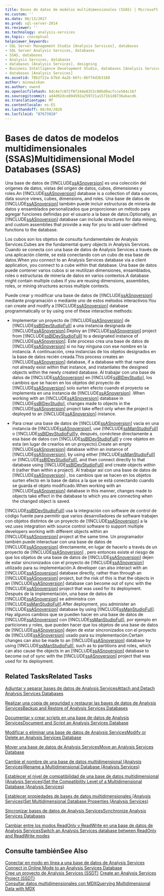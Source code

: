 ```yaml
---
title: Bases de datos de modelos multidimensionales (SSAS) | Microsoft Docs
ms.custom: ''
ms.date: 06/13/2017
ms.prod: sql-server-2014
ms.reviewer: ''
ms.technology: analysis-services
ms.topic: conceptual
helpviewer_keywords:
- SQL Server Management Studio [Analysis Services], databases
- SQL Server Analysis Services, databases
- SSAS, databases
- Analysis Services, databases
- databases [Analysis Services], designing
- Business Intelligence Development Studio, databases [Analysis Services]
- databases [Analysis Services]
ms.assetid: 78b2f22a-b7bd-4a2b-b6fc-0bff4d2b3168
author: minewiskan
ms.author: owend
ms.openlocfilehash: 8dc4e7c872f87244e8353c80bd9acfcce584c167
ms.sourcegitcommit: ad4d92dce894592a259721a1571b1d8736abacdb
ms.translationtype: MT
ms.contentlocale: es-ES
ms.lasthandoff: 08/04/2020
ms.locfileid: "87673920"
---
```

# <a name="multidimensional-model-databases-ssas"></a><span data-ttu-id="b95b0-102">Bases de datos de modelos multidimensionales (SSAS)</span><span class="sxs-lookup"><span data-stu-id="b95b0-102">Multidimensional Model Databases (SSAS)</span></span>
  <span data-ttu-id="b95b0-103">Una base de datos de [!INCLUDE[ssASnoversion](../../includes/ssasnoversion-md.md)] es una colección del orígenes de datos, vistas del origen de datos, cubos, dimensiones y roles.</span><span class="sxs-lookup"><span data-stu-id="b95b0-103">An [!INCLUDE[ssASnoversion](../../includes/ssasnoversion-md.md)] database is a collection of data sources, data source views, cubes, dimensions, and roles.</span></span> <span data-ttu-id="b95b0-104">Una base de datos de [!INCLUDE[ssASnoversion](../../includes/ssasnoversion-md.md)] también puede incluir estructuras de minería de datos y ensamblados personalizados que proporcionan un método para agregar funciones definidas por el usuario a la base de datos.</span><span class="sxs-lookup"><span data-stu-id="b95b0-104">Optionally, an [!INCLUDE[ssASnoversion](../../includes/ssasnoversion-md.md)] database can include structures for data mining, and custom assemblies that provide a way for you to add user-defined functions to the database.</span></span>  
  
 <span data-ttu-id="b95b0-105">Los cubos son los objetos de consulta fundamentales de Analysis Services.</span><span class="sxs-lookup"><span data-stu-id="b95b0-105">Cubes are the fundamental query objects in Analysis Services.</span></span> <span data-ttu-id="b95b0-106">Cuando se conecta con una base de datos de Analysis Services a través de una aplicación cliente, se está conectando con un cubo de esa base de datos.</span><span class="sxs-lookup"><span data-stu-id="b95b0-106">When you connect to an Analysis Services database via a client application, you connect to a cube within that database.</span></span> <span data-ttu-id="b95b0-107">Una base de datos puede contener varios cubos si se reutilizan dimensiones, ensamblados, roles o estructuras de minería de datos en varios contextos.</span><span class="sxs-lookup"><span data-stu-id="b95b0-107">A database might contain multiple cubes if you are reusing dimensions, assemblies, roles, or mining structures across multiple contexts.</span></span>  
  
 <span data-ttu-id="b95b0-108">Puede crear y modificar una base de datos de [!INCLUDE[ssASnoversion](../../includes/ssasnoversion-md.md)] mediante programación o mediante uno de estos métodos interactivos:</span><span class="sxs-lookup"><span data-stu-id="b95b0-108">You can create and modify a [!INCLUDE[ssASnoversion](../../includes/ssasnoversion-md.md)] database programmatically or by using one of these interactive methods:</span></span>  
  
-   <span data-ttu-id="b95b0-109">Implementar un proyecto de [!INCLUDE[ssASnoversion](../../includes/ssasnoversion-md.md)] de [!INCLUDE[ssBIDevStudioFull](../../includes/ssbidevstudiofull-md.md)] a una instancia designada de [!INCLUDE[ssASnoversion](../../includes/ssasnoversion-md.md)].</span><span class="sxs-lookup"><span data-stu-id="b95b0-109">Deploy an [!INCLUDE[ssASnoversion](../../includes/ssasnoversion-md.md)] project from [!INCLUDE[ssBIDevStudioFull](../../includes/ssbidevstudiofull-md.md)] to a designated instance of [!INCLUDE[ssASnoversion](../../includes/ssasnoversion-md.md)].</span></span> <span data-ttu-id="b95b0-110">Este proceso crea una base de datos de [!INCLUDE[ssASnoversion](../../includes/ssasnoversion-md.md)] si no hay ninguna con ese nombre en la instancia. A continuación, crea instancias de los objetos designados en la base de datos recién creada.</span><span class="sxs-lookup"><span data-stu-id="b95b0-110">This process creates an [!INCLUDE[ssASnoversion](../../includes/ssasnoversion-md.md)] database, if a database with that name does not already exist within that instance, and instantiates the designed objects within the newly created database.</span></span> <span data-ttu-id="b95b0-111">Al trabajar con una base de datos de [!INCLUDE[ssASnoversion](../../includes/ssasnoversion-md.md)] en [!INCLUDE[ssBIDevStudio](../../includes/ssbidevstudio-md.md)], los cambios que se hacen en los objetos del proyecto de [!INCLUDE[ssASnoversion](../../includes/ssasnoversion-md.md)] solo surten efecto cuando el proyecto se implementa en una instancia de [!INCLUDE[ssASnoversion](../../includes/ssasnoversion-md.md)] .</span><span class="sxs-lookup"><span data-stu-id="b95b0-111">When working with an [!INCLUDE[ssASnoversion](../../includes/ssasnoversion-md.md)] database in [!INCLUDE[ssBIDevStudio](../../includes/ssbidevstudio-md.md)], changes made to objects in the [!INCLUDE[ssASnoversion](../../includes/ssasnoversion-md.md)] project take effect only when the project is deployed to an [!INCLUDE[ssASnoversion](../../includes/ssasnoversion-md.md)] instance.</span></span>  
  
-   <span data-ttu-id="b95b0-112">Para crear una base de datos de [!INCLUDE[ssASnoversion](../../includes/ssasnoversion-md.md)] vacía en una instancia de [!INCLUDE[ssASnoversion](../../includes/ssasnoversion-md.md)], use [!INCLUDE[ssManStudioFull](../../includes/ssmanstudiofull-md.md)] o [!INCLUDE[ssBIDevStudioFull](../../includes/ssbidevstudiofull-md.md)]y, después, conéctese directamente a esa base de datos con [!INCLUDE[ssBIDevStudioFull](../../includes/ssbidevstudiofull-md.md)] y cree objetos en esta (en lugar de crearlos en un proyecto).</span><span class="sxs-lookup"><span data-stu-id="b95b0-112">Create an empty [!INCLUDE[ssASnoversion](../../includes/ssasnoversion-md.md)] database within an instance of [!INCLUDE[ssASnoversion](../../includes/ssasnoversion-md.md)], by using either [!INCLUDE[ssManStudioFull](../../includes/ssmanstudiofull-md.md)] or [!INCLUDE[ssBIDevStudioFull](../../includes/ssbidevstudiofull-md.md)], and then connect directly to that database using [!INCLUDE[ssBIDevStudioFull](../../includes/ssbidevstudiofull-md.md)] and create objects within it (rather than within a project).</span></span> <span data-ttu-id="b95b0-113">Al trabajar así con una base de datos de [!INCLUDE[ssASnoversion](../../includes/ssasnoversion-md.md)] , los cambios que se hacen en los objetos surten efecto en la base de datos a la que se está conectando cuando se guarda el objeto modificado.</span><span class="sxs-lookup"><span data-stu-id="b95b0-113">When working with an [!INCLUDE[ssASnoversion](../../includes/ssasnoversion-md.md)] database in this manner, changes made to objects take effect in the database to which you are connecting when the changed object is saved.</span></span>  
  
 [!INCLUDE[ssBIDevStudioFull](../../includes/ssbidevstudiofull-md.md)] <span data-ttu-id="b95b0-114">usa la integración con software de control de código fuente para permitir que varios desarrolladores de software trabajen con objetos distintos de un proyecto de [!INCLUDE[ssASnoversion](../../includes/ssasnoversion-md.md)] a la vez.</span><span class="sxs-lookup"><span data-stu-id="b95b0-114">uses integration with source control software to support multiple developers working with different objects within an [!INCLUDE[ssASnoversion](../../includes/ssasnoversion-md.md)] project at the same time.</span></span> <span data-ttu-id="b95b0-115">Un programador también puede interactuar con una base de datos de [!INCLUDE[ssASnoversion](../../includes/ssasnoversion-md.md)] directamente, en lugar de hacerlo a través de un proyecto de [!INCLUDE[ssASnoversion](../../includes/ssasnoversion-md.md)] , pero entonces existe el riesgo de que los objetos de una base de datos de [!INCLUDE[ssASnoversion](../../includes/ssasnoversion-md.md)] dejen de estar sincronizados con el proyecto de [!INCLUDE[ssASnoversion](../../includes/ssasnoversion-md.md)] utilizado para su implementación.</span><span class="sxs-lookup"><span data-stu-id="b95b0-115">A developer can also interact with an [!INCLUDE[ssASnoversion](../../includes/ssasnoversion-md.md)] database directly, rather than through an [!INCLUDE[ssASnoversion](../../includes/ssasnoversion-md.md)] project, but the risk of this is that the objects in an [!INCLUDE[ssASnoversion](../../includes/ssasnoversion-md.md)] database can become out of sync with the [!INCLUDE[ssASnoversion](../../includes/ssasnoversion-md.md)] project that was used for its deployment.</span></span> <span data-ttu-id="b95b0-116">Después de la implementación, una base de datos de [!INCLUDE[ssASnoversion](../../includes/ssasnoversion-md.md)] se administra con [!INCLUDE[ssManStudioFull](../../includes/ssmanstudiofull-md.md)].</span><span class="sxs-lookup"><span data-stu-id="b95b0-116">After deployment, you administer an [!INCLUDE[ssASnoversion](../../includes/ssasnoversion-md.md)] database by using [!INCLUDE[ssManStudioFull](../../includes/ssmanstudiofull-md.md)].</span></span> <span data-ttu-id="b95b0-117">Hay algunos cambios que se pueden hacer en una base de datos de [!INCLUDE[ssASnoversion](../../includes/ssasnoversion-md.md)] con [!INCLUDE[ssManStudioFull](../../includes/ssmanstudiofull-md.md)], por ejemplo en particiones y roles, que pueden hacer que los objetos de una base de datos de [!INCLUDE[ssASnoversion](../../includes/ssasnoversion-md.md)] dejen de estar sincronizados con el proyecto de [!INCLUDE[ssASnoversion](../../includes/ssasnoversion-md.md)] usado para su implementación.</span><span class="sxs-lookup"><span data-stu-id="b95b0-117">Certain changes can also be made to an [!INCLUDE[ssASnoversion](../../includes/ssasnoversion-md.md)] database by using [!INCLUDE[ssManStudioFull](../../includes/ssmanstudiofull-md.md)], such as to partitions and roles, which can also cause the objects in an [!INCLUDE[ssASnoversion](../../includes/ssasnoversion-md.md)] database to become out of sync with the [!INCLUDE[ssASnoversion](../../includes/ssasnoversion-md.md)] project that was used for its deployment.</span></span>  
  
## <a name="related-tasks"></a><span data-ttu-id="b95b0-118">Related Tasks</span><span class="sxs-lookup"><span data-stu-id="b95b0-118">Related Tasks</span></span>  
 [<span data-ttu-id="b95b0-119">Adjuntar y separar bases de datos de Analysis Services</span><span class="sxs-lookup"><span data-stu-id="b95b0-119">Attach and Detach Analysis Services Databases</span></span>](attach-and-detach-analysis-services-databases.md)  
  
 [<span data-ttu-id="b95b0-120">Realizar una copia de seguridad y restaurar las bases de datos de Analysis Services</span><span class="sxs-lookup"><span data-stu-id="b95b0-120">Backup and Restore of Analysis Services Databases</span></span>](backup-and-restore-of-analysis-services-databases.md)  
  
 [<span data-ttu-id="b95b0-121">Documentar y crear scripts en una base de datos de Analysis Services</span><span class="sxs-lookup"><span data-stu-id="b95b0-121">Document and Script an Analysis Services Database</span></span>](document-and-script-an-analysis-services-database.md)  
  
 [<span data-ttu-id="b95b0-122">Modificar o eliminar una base de datos de Analysis Services</span><span class="sxs-lookup"><span data-stu-id="b95b0-122">Modify or Delete an Analysis Services Database</span></span>](modify-or-delete-an-analysis-services-database.md)  
  
 [<span data-ttu-id="b95b0-123">Mover una base de datos de Analysis Services</span><span class="sxs-lookup"><span data-stu-id="b95b0-123">Move an Analysis Services Database</span></span>](move-an-analysis-services-database.md)  
  
 [<span data-ttu-id="b95b0-124">Cambie el nombre de una base de datos multidimensional &#40;Analysis Services&#41;</span><span class="sxs-lookup"><span data-stu-id="b95b0-124">Rename a Multidimensional Database &#40;Analysis Services&#41;</span></span>](rename-a-multidimensional-database-analysis-services.md)  
  
 [<span data-ttu-id="b95b0-125">Establecer el nivel de compatibilidad de una base de datos multidimensional &#40;Analysis Services&#41;</span><span class="sxs-lookup"><span data-stu-id="b95b0-125">Set the Compatibility Level of a Multidimensional Database &#40;Analysis Services&#41;</span></span>](compatibility-level-of-a-multidimensional-database-analysis-services.md)  
  
 [<span data-ttu-id="b95b0-126">Establecer propiedades de bases de datos multidimensionales &#40;Analysis Services&#41;</span><span class="sxs-lookup"><span data-stu-id="b95b0-126">Set Multidimensional Database Properties &#40;Analysis Services&#41;</span></span>](set-multidimensional-database-properties-analysis-services.md)  
  
 [<span data-ttu-id="b95b0-127">Sincronizar bases de datos de Analysis Services</span><span class="sxs-lookup"><span data-stu-id="b95b0-127">Synchronize Analysis Services Databases</span></span>](synchronize-analysis-services-databases.md)  
  
 [<span data-ttu-id="b95b0-128">Cambiar entre los modos ReadOnly y ReadWrite en una base de datos de Analysis Services</span><span class="sxs-lookup"><span data-stu-id="b95b0-128">Switch an Analysis Services database between ReadOnly and ReadWrite modes</span></span>](switch-an-analysis-services-database-between-readonly-and-readwrite-modes.md)  
  
## <a name="see-also"></a><span data-ttu-id="b95b0-129">Consulte también</span><span class="sxs-lookup"><span data-stu-id="b95b0-129">See Also</span></span>  
 <span data-ttu-id="b95b0-130">[Conectar en modo en línea a una base de datos de Analysis Services](connect-in-online-mode-to-an-analysis-services-database.md) </span><span class="sxs-lookup"><span data-stu-id="b95b0-130">[Connect in Online Mode to an Analysis Services Database](connect-in-online-mode-to-an-analysis-services-database.md) </span></span>  
 <span data-ttu-id="b95b0-131">[Cree un proyecto de Analysis Services &#40;SSDT&#41;](create-an-analysis-services-project-ssdt.md) </span><span class="sxs-lookup"><span data-stu-id="b95b0-131">[Create an Analysis Services Project &#40;SSDT&#41;](create-an-analysis-services-project-ssdt.md) </span></span>  
 [<span data-ttu-id="b95b0-132">Consultar datos multidimensionales con MDX</span><span class="sxs-lookup"><span data-stu-id="b95b0-132">Querying Multidimensional Data with MDX</span></span>](mdx/querying-multidimensional-data-with-mdx.md)  
  
  
